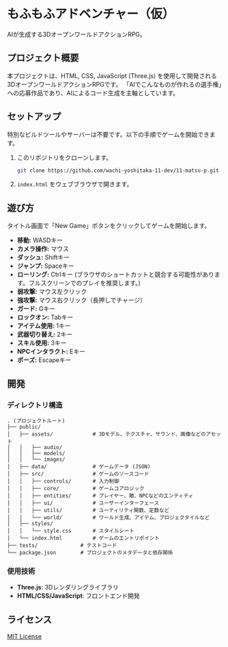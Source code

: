 # もふもふアドベンチャー（仮）

AIが生成する3DオープンワールドアクションRPG。

## プロジェクト概要

本プロジェクトは、HTML, CSS, JavaScript (Three.js) を使用して開発される3DオープンワールドアクションRPGです。
「AIでこんなものが作れるの選手権」への応募作品であり、AIによるコード生成を主軸としています。

## セットアップ

特別なビルドツールやサーバーは不要です。以下の手順でゲームを開始できます。

1.  このリポジトリをクローンします。
    ```bash
    git clone https://github.com/wachi-yoshitaka-11-dev/11-matsu-p.git
    ```
2.  `index.html` をウェブブラウザで開きます。

## 遊び方

タイトル画面で「New Game」ボタンをクリックしてゲームを開始します。

- **移動:** WASDキー
- **カメラ操作:** マウス
- **ダッシュ:** Shiftキー
- **ジャンプ:** Spaceキー
- **ローリング:** Ctrlキー (ブラウザのショートカットと競合する可能性があります。フルスクリーンでのプレイを推奨します。)
- **弱攻撃:** マウス左クリック
- **強攻撃:** マウス右クリック（長押しでチャージ）
- **ガード:** Gキー
- **ロックオン:** Tabキー
- **アイテム使用:** 1キー
- **武器切り替え:** 2キー
- **スキル使用:** 3キー
- **NPCインタラクト:** Eキー
- **ポーズ:** Escapeキー

## 開発

### ディレクトリ構造

```
. (プロジェクトルート)
├── public/
│   ├── assets/             # 3Dモデル、テクスチャ、サウンド、画像などのアセット
│   │   ├── audio/
│   │   ├── models/
│   │   └── images/
│   ├── data/               # ゲームデータ (JSON)
│   ├── src/                # ゲームのソースコード
│   │   ├── controls/       # 入力制御
│   │   ├── core/           # ゲームコアロジック
│   │   ├── entities/       # プレイヤー、敵、NPCなどのエンティティ
│   │   ├── ui/             # ユーザーインターフェース
│   │   ├── utils/          # ユーティリティ関数、定数など
│   │   └── world/          # ワールド生成、アイテム、プロジェクタイルなど
│   ├── styles/
│   │   └── style.css       # スタイルシート
│   └── index.html          # ゲームのエントリポイント
├── tests/              # テストコード
└── package.json        # プロジェクトのメタデータと依存関係
```

### 使用技術

- **Three.js**: 3Dレンダリングライブラリ
- **HTML/CSS/JavaScript**: フロントエンド開発

## ライセンス

[MIT License](LICENSE.md)
